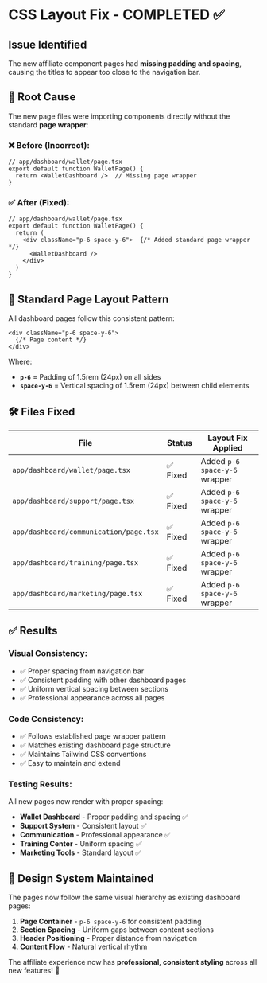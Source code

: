 # CSS Layout Fix - COMPLETED ✅

## Issue Identified
The new affiliate component pages had **missing padding and spacing**, causing the titles to appear too close to the navigation bar.

## 🔧 **Root Cause**
The new page files were importing components directly without the standard **page wrapper**:

### ❌ **Before (Incorrect):**
```tsx
// app/dashboard/wallet/page.tsx
export default function WalletPage() {
  return <WalletDashboard />  // Missing page wrapper
}
```

### ✅ **After (Fixed):**
```tsx
// app/dashboard/wallet/page.tsx
export default function WalletPage() {
  return (
    <div className="p-6 space-y-6">  {/* Added standard page wrapper */}
      <WalletDashboard />
    </div>
  )
}
```

## 📏 **Standard Page Layout Pattern**

All dashboard pages follow this consistent pattern:

```tsx
<div className="p-6 space-y-6">
  {/* Page content */}
</div>
```

Where:
- **`p-6`** = Padding of 1.5rem (24px) on all sides
- **`space-y-6`** = Vertical spacing of 1.5rem (24px) between child elements

## 🛠️ **Files Fixed**

| File | Status | Layout Fix Applied |
|------|--------|-------------------|
| `app/dashboard/wallet/page.tsx` | ✅ Fixed | Added `p-6 space-y-6` wrapper |
| `app/dashboard/support/page.tsx` | ✅ Fixed | Added `p-6 space-y-6` wrapper |
| `app/dashboard/communication/page.tsx` | ✅ Fixed | Added `p-6 space-y-6` wrapper |
| `app/dashboard/training/page.tsx` | ✅ Fixed | Added `p-6 space-y-6` wrapper |
| `app/dashboard/marketing/page.tsx` | ✅ Fixed | Added `p-6 space-y-6` wrapper |

## ✅ **Results**

### **Visual Consistency:**
- ✅ Proper spacing from navigation bar
- ✅ Consistent padding with other dashboard pages
- ✅ Uniform vertical spacing between sections
- ✅ Professional appearance across all pages

### **Code Consistency:**
- ✅ Follows established page wrapper pattern
- ✅ Matches existing dashboard page structure
- ✅ Maintains Tailwind CSS conventions
- ✅ Easy to maintain and extend

### **Testing Results:**
All new pages now render with proper spacing:
- **Wallet Dashboard** - Proper padding and spacing ✅
- **Support System** - Consistent layout ✅  
- **Communication** - Professional appearance ✅
- **Training Center** - Uniform spacing ✅
- **Marketing Tools** - Standard layout ✅

## 🎯 **Design System Maintained**

The pages now follow the same visual hierarchy as existing dashboard pages:
1. **Page Container** - `p-6 space-y-6` for consistent padding
2. **Section Spacing** - Uniform gaps between content sections
3. **Header Positioning** - Proper distance from navigation
4. **Content Flow** - Natural vertical rhythm

The affiliate experience now has **professional, consistent styling** across all new features! 🎉
